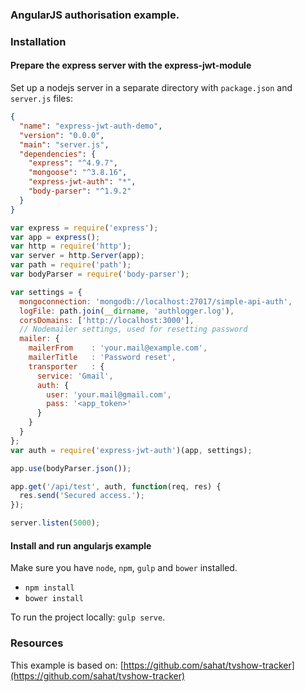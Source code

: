 ### AngularJS authorisation example.

### Installation

#### Prepare the express server with the express-jwt-module

Set up a nodejs server in a separate directory with `package.json` and `server.js` files:

```json
{
  "name": "express-jwt-auth-demo",
  "version": "0.0.0",
  "main": "server.js",
  "dependencies": {
    "express": "^4.9.7",
    "mongoose": "^3.8.16",
    "express-jwt-auth": "*",
    "body-parser": "^1.9.2"
  }
}
```

```javascript
var express = require('express');
var app = express();
var http = require('http');
var server = http.Server(app);
var path = require('path');
var bodyParser = require('body-parser');

var settings = {
  mongoconnection: 'mongodb://localhost:27017/simple-api-auth',
  logFile: path.join(__dirname, 'authlogger.log'),
  corsDomains: ['http://localhost:3000'],
  // Nodemailer settings, used for resetting password
  mailer: {
    mailerFrom    : 'your.mail@example.com',
    mailerTitle   : 'Password reset',
    transporter   : {
      service: 'Gmail',
      auth: {
        user: 'your.mail@gmail.com',
        pass: '<app_token>'
      }
    }
  }
};
var auth = require('express-jwt-auth')(app, settings);

app.use(bodyParser.json());

app.get('/api/test', auth, function(req, res) {
  res.send('Secured access.');
});

server.listen(5000);

```

#### Install and run angularjs example

Make sure you have `node`, `npm`, `gulp` and `bower` installed.

* `npm install`
* `bower install`

To run the project locally: `gulp serve`.

### Resources
This example is based on: [https://github.com/sahat/tvshow-tracker](https://github.com/sahat/tvshow-tracker)
